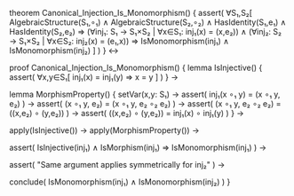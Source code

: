 theorem Canonical_Injection_Is_Monomorphism() {
  assert(
    ∀S₁,S₂[
      AlgebraicStructure(S₁,∘₁) ∧ 
      AlgebraicStructure(S₂,∘₂) ∧
      HasIdentity(S₁,e₁) ∧ 
      HasIdentity(S₂,e₂) 
      ⇒ 
      (∀inj₁: S₁ → S₁×S₂ | ∀x∈S₁: inj₁(x) = (x,e₂)) ∧
      (∀inj₂: S₂ → S₁×S₂ | ∀x∈S₂: inj₂(x) = (e₁,x)) 
      ⇒ 
      IsMonomorphism(inj₁) ∧ IsMonomorphism(inj₂)
    ]
  )
} ↔

proof Canonical_Injection_Is_Monomorphism() {
  lemma IsInjective() {
    assert(
      ∀x,y∈S₁[
        inj₁(x) = inj₁(y) ⇒ x = y
      ]
    )
  } →

  lemma MorphismProperty() {
    setVar(x,y: S₁) →
    assert(
      inj₁(x ∘₁ y) = (x ∘₁ y, e₂)
    ) →
    assert(
      (x ∘₁ y, e₂) = (x ∘₁ y, e₂ ∘₂ e₂)
    ) →
    assert(
      (x ∘₁ y, e₂ ∘₂ e₂) = ((x,e₂) ∘ (y,e₂))
    ) →
    assert(
      ((x,e₂) ∘ (y,e₂)) = inj₁(x) ∘ inj₁(y)
    )
  } →

  apply(IsInjective()) →
  apply(MorphismProperty()) →
  
  assert(
    IsInjective(inj₁) ∧ IsMorphism(inj₁) ⇒ IsMonomorphism(inj₁)
  ) →
  
  assert(
    "Same argument applies symmetrically for inj₂"
  ) →
  
  conclude(
    IsMonomorphism(inj₁) ∧ IsMonomorphism(inj₂)
  )
}
